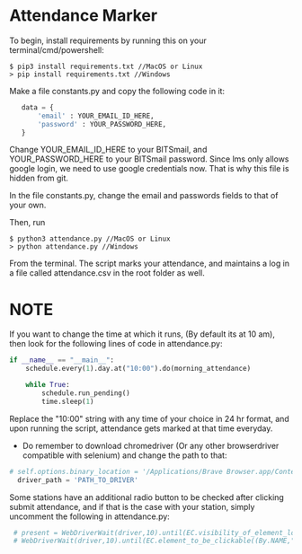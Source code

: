 # Attendance Marker

 To begin, install requirements by running this on your terminal/cmd/powershell:
 
```
$ pip3 install requirements.txt //MacOS or Linux
> pip install requirements.txt //Windows
```
Make a file constants.py and copy the following code in it:
```python
   data = {
       'email' : YOUR_EMAIL_ID_HERE,
       'password' : YOUR_PASSWORD_HERE,
   } 

```
Change YOUR_EMAIL_ID_HERE to your BITSmail, and YOUR_PASSWORD_HERE to your BITSmail password.
Since lms only allows google login, we need to use google credentials now. That is why this file is hidden from git.

In the file constants.py, change the email and passwords fields to that of your own.

Then, run 
```shell
$ python3 attendance.py //MacOS or Linux
> python attendance.py //Windows
```
From the terminal.
The script marks your attendance, and maintains a log in a file called attendance.csv in the root folder as well.

# NOTE

If you want to change the time at which it runs, (By default its at 10 am), then look for the following lines of code in attendance.py:

```python
if __name__ == "__main__":
    schedule.every(1).day.at("10:00").do(morning_attendance)

    while True:
        schedule.run_pending()
        time.sleep(1)
```
Replace the "10:00" string with any time of your choice in 24 hr format, and upon running the script, attendance gets marked at that time everyday.

- Do remember to download chromedriver (Or any other browserdriver compatible with selenium) and change the path to that:

```python
# self.options.binary_location = '/Applications/Brave Browser.app/Contents/MacOS/Brave Browser' commented this because this was only for brave browser .
  driver_path = 'PATH_TO_DRIVER'

```

Some stations have an additional radio button to be checked after clicking submit attendance, and if that is the case with your station, simply uncomment the following in attendance.py:

```python
 # present = WebDriverWait(driver,10).until(EC.visibility_of_element_located((By.ID, "id_status_1197"))).click()
 # WebDriverWait(driver,10).until(EC.element_to_be_clickable((By.NAME,"submitbutton"))).click()

 